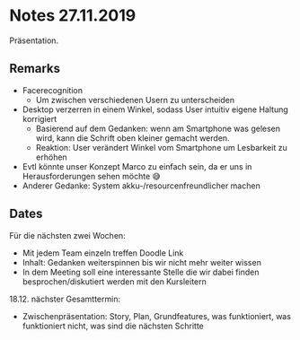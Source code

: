 # Notes 27.11.2019

Präsentation.

## Remarks
- Facerecognition
  - Um zwischen verschiedenen Usern zu unterscheiden
- Desktop verzerren in einem Winkel, sodass User intuitiv eigene Haltung korrigiert
  - Basierend auf dem Gedanken: wenn am Smartphone was gelesen wird, kann die Schrift oben kleiner gemacht werden.
  - Reaktion: User verändert Winkel vom Smartphone um Lesbarkeit zu erhöhen
- Evtl könnte unser Konzept Marco zu einfach sein, da er uns in Herausforderungen sehen möchte 😅
- Anderer Gedanke: System akku-/resourcenfreundlicher machen


## Dates
Für die nächsten zwei Wochen:
- Mit jedem Team einzeln treffen Doodle Link
- Inhalt: Gedanken weiterspinnen bis wir nicht mehr weiter wissen
- In dem Meeting soll eine interessante Stelle die wir dabei finden besprochen/diskutiert werden mit den Kursleitern

18.12. nächster Gesamttermin:
- Zwischenpräsentation: Story, Plan, Grundfeatures, was funktioniert, was funktioniert nicht, was sind die nächsten Schritte
